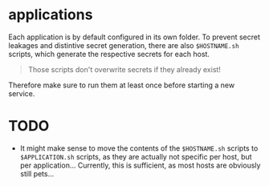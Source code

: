 # applications

Each application is by default configured in its own folder. To prevent secret leakages and distintive secret generation, there are also `$HOSTNAME.sh` scripts, which generate the respective secrets for each host.

> Those scripts don't overwrite secrets if they already exist!

Therefore make sure to run them at least once before starting a new service.


# TODO

- It might make sense to move the contents of the `$HOSTNAME.sh` scripts to `$APPLICATION.sh` scripts, as they are actually not specific per host, but per application...
  Currently, this is sufficient, as most hosts are obviously still pets...

